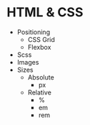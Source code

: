 # HTML & CSS

- Positioning
  - CSS Grid
  - Flexbox
- Scss
- Images
- Sizes
  - Absolute
    - px
  - Relative
    - %
    - em
    - rem
